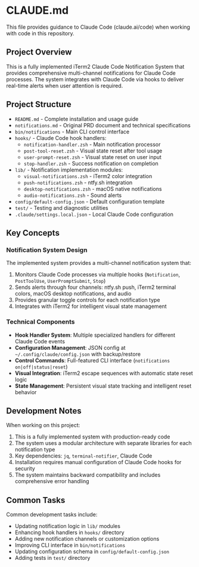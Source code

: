 # CLAUDE.md

This file provides guidance to Claude Code (claude.ai/code) when working with code in this repository.

## Project Overview

This is a fully implemented iTerm2 Claude Code Notification System that provides comprehensive multi-channel notifications for Claude Code processes. The system integrates with Claude Code via hooks to deliver real-time alerts when user attention is required.

## Project Structure

- `README.md` - Complete installation and usage guide
- `notifications.md` - Original PRD document and technical specifications
- `bin/notifications` - Main CLI control interface
- `hooks/` - Claude Code hook handlers:
  - `notification-handler.zsh` - Main notification processor
  - `post-tool-reset.zsh` - Visual state reset after tool usage
  - `user-prompt-reset.zsh` - Visual state reset on user input
  - `stop-handler.zsh` - Success notification on completion
- `lib/` - Notification implementation modules:
  - `visual-notifications.zsh` - iTerm2 color integration
  - `push-notifications.zsh` - ntfy.sh integration
  - `desktop-notifications.zsh` - macOS native notifications
  - `audio-notifications.zsh` - Sound alerts
- `config/default-config.json` - Default configuration template
- `test/` - Testing and diagnostic utilities
- `.claude/settings.local.json` - Local Claude Code configuration

## Key Concepts

### Notification System Design
The implemented system provides a multi-channel notification system that:
1. Monitors Claude Code processes via multiple hooks (`Notification`, `PostToolUse`, `UserPromptSubmit`, `Stop`)
2. Sends alerts through four channels: ntfy.sh push, iTerm2 terminal colors, macOS desktop notifications, and audio
3. Provides granular toggle controls for each notification type
4. Integrates with iTerm2 for intelligent visual state management

### Technical Components
- **Hook Handler System**: Multiple specialized handlers for different Claude Code events
- **Configuration Management**: JSON config at `~/.config/claude/config.json` with backup/restore
- **Control Commands**: Full-featured CLI interface (`notifications on|off|status|reset`)
- **Visual Integration**: iTerm2 escape sequences with automatic state reset logic
- **State Management**: Persistent visual state tracking and intelligent reset behavior

## Development Notes

When working on this project:
1. This is a fully implemented system with production-ready code
2. The system uses a modular architecture with separate libraries for each notification type
3. Key dependencies: `jq`, `terminal-notifier`, Claude Code
4. Installation requires manual configuration of Claude Code hooks for security
5. The system maintains backward compatibility and includes comprehensive error handling

## Common Tasks

Common development tasks include:
- Updating notification logic in `lib/` modules
- Enhancing hook handlers in `hooks/` directory
- Adding new notification channels or customization options
- Improving CLI interface in `bin/notifications`
- Updating configuration schema in `config/default-config.json`
- Adding tests in `test/` directory
